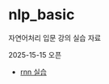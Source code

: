 # nlp_basic
자연어처리 입문 강의 실습 자료

2025-15-15 오픈

- [rnn 실습](https://colab.research.google.com/github/oglee815/nlp_basic/blob/main/rnn.ipynb)
